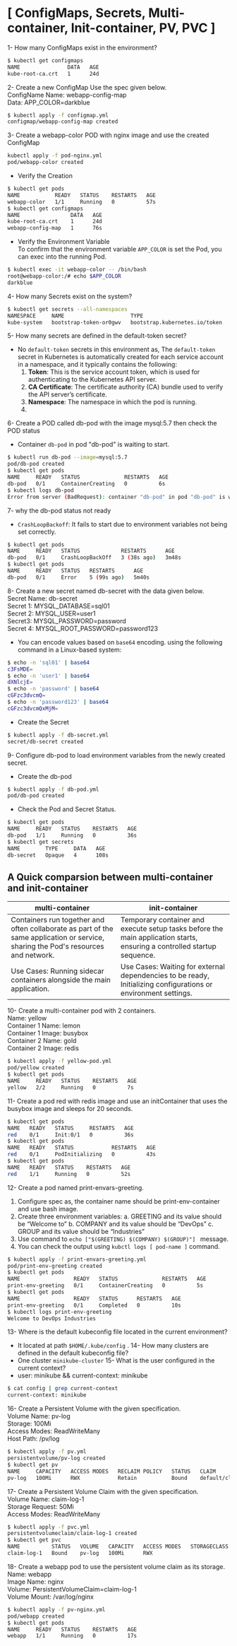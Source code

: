 # [ ConfigMaps, Secrets, Multi-container, Init-container, PV, PVC ]

1- How many ConfigMaps exist in the environment?
```bash
$ kubectl get configmaps
NAME               DATA   AGE
kube-root-ca.crt   1      24d
```
2- Create a new ConfigMap Use the spec given below.  
ConfigName Name: webapp-config-map  
Data: APP_COLOR=darkblue  
```bash
$ kubectl apply -f configmap.yml
configmap/webapp-config-map created
```
3- Create a webapp-color POD with nginx image and use the created ConfigMap
```bash
kubectl apply -f pod-nginx.yml
pod/webapp-color created
```
- Verify the Creation
```bash
$ kubectl get pods
NAME           READY   STATUS    RESTARTS   AGE
webapp-color   1/1     Running   0          57s
$ kubectl get configmaps
NAME                DATA   AGE
kube-root-ca.crt    1      24d
webapp-config-map   1      76s
```
- Verify the Environment Variable  
To confirm that the environment variable `APP_COLOR` is set the Pod, you can exec into the running Pod.
```bash
$ kubectl exec -it webapp-color -- /bin/bash
root@webapp-color:/# echo $APP_COLOR
darkblue
```
4- How many Secrets exist on the system?
```bash
$ kubectl get secrets --all-namespaces
NAMESPACE     NAME                     TYPE                            DATA   AGE
kube-system   bootstrap-token-or0gwv   bootstrap.kubernetes.io/token   5      24d
```
5- How many secrets are defined in the default-token secret?

- No `default-token` secrets in this environment as, The `default-token` secret in Kubernetes is automatically created
  for each service account in a namespace, and it typically contains the following:
  1. **Token**: This is the service account token, which is used for authenticating to the Kubernetes API server.
  2. **CA Certificate**: The certificate authority (CA) bundle used to verify the API server’s certificate.
  3. **Namespace**: The namespace in which the pod is running.
  4. 
6- Create a POD called db-pod with the image mysql:5.7 then check the POD status
- Container `db-pod` in pod "db-pod" is waiting to start.
```bash
$ kubectl run db-pod --image=mysql:5.7
pod/db-pod created
$ kubectl get pods
NAME     READY   STATUS              RESTARTS   AGE
db-pod   0/1     ContainerCreating   0          6s
$ kubectl logs db-pod
Error from server (BadRequest): container "db-pod" in pod "db-pod" is waiting to start: ContainerCreating
```
7- why the db-pod status not ready
- `CrashLoopBackoff`: It fails to start due to environment variables not being set correctly.
```bash
$ kubectl get pods
NAME     READY   STATUS             RESTARTS      AGE
db-pod   0/1     CrashLoopBackOff   3 (38s ago)   3m48s
$ kubectl get pods
NAME     READY   STATUS   RESTARTS      AGE
db-pod   0/1     Error    5 (99s ago)   5m40s
```
8- Create a new secret named db-secret with the data given below.  
Secret Name: db-secret  
Secret 1: MYSQL_DATABASE=sql01  
Secret 2: MYSQL_USER=user1  
Secret3: MYSQL_PASSWORD=password  
Secret 4: MYSQL_ROOT_PASSWORD=password123    

- You can encode values based on `base64` encoding. using the following command in a Linux-based system:  
```bash
$ echo -n 'sql01' | base64
c3FsMDE=
$ echo -n 'user1' | base64
dXNlcjE=
$ echo -n 'password' | base64
cGFzc3dvcmQ=
$ echo -n 'password123' | base64
cGFzc3dvcmQxMjM=
```
- Create the Secret
```bash
$ kubectl apply -f db-secret.yml
secret/db-secret created
```
9- Configure db-pod to load environment variables from the newly created secret.
- Create the db-pod
```bash
$ kubectl apply -f db-pod.yml
pod/db-pod created
```
- Check the Pod and Secret Status.
```bash
$ kubectl get pods
NAME     READY   STATUS    RESTARTS   AGE
db-pod   1/1     Running   0          36s
$ kubectl get secrets
NAME        TYPE     DATA   AGE
db-secret   Opaque   4      108s
```
## A Quick comparsion between multi-container and init-container
| multi-container   | init-container  | 
|------------|------------|
| Containers run together and often collaborate as part of the same application or service, sharing the Pod's resources and network.| Temporary container and execute setup tasks before the main application starts, ensuring a controlled startup sequence.|   
| Use Cases: Running sidecar containers alongside the main application. | Use Cases: Waiting for external dependencies to be ready, Initializing configurations or environment settings.|

10- Create a multi-container pod with 2 containers.  
Name: yellow  
Container 1 Name: lemon  
Container 1 Image: busybox  
Container 2 Name: gold  
Container 2 Image: redis  
```bash
$ kubectl apply -f yellow-pod.yml
pod/yellow created
$ kubectl get pods
NAME     READY   STATUS    RESTARTS   AGE
yellow   2/2     Running   0          7s
```
11- Create a pod red with redis image and use an initContainer that uses the busybox image and sleeps for 20 seconds.
```bash
$ kubectl get pods
NAME   READY   STATUS     RESTARTS   AGE
red    0/1     Init:0/1   0          36s
$ kubectl get pods
NAME   READY   STATUS            RESTARTS   AGE
red    0/1     PodInitializing   0          43s
$ kubectl get pods
NAME   READY   STATUS    RESTARTS   AGE
red    1/1     Running   0          52s
```
12- Create a pod named print-envars-greeting.
   1. Configure spec as, the container name should be print-env-container and use bash image.
   2. Create three environment variables:
       a. GREETING and its value should be “Welcome to”
       b. COMPANY and its value should be “DevOps”
       c. GROUP and its value should be “Industries”
  3. Use command to `echo ["$(GREETING) $(COMPANY) $(GROUP)"] ` message.
  4. You can check the output using `kubctl logs [ pod-name ]` command.
```bash
$ kubectl apply -f print-envars-greeting.yml
pod/print-env-greeting created
$ kubectl get pods
NAME                 READY   STATUS              RESTARTS   AGE
print-env-greeting   0/1     ContainerCreating   0          5s
$ kubectl get pods
NAME                 READY   STATUS      RESTARTS   AGE
print-env-greeting   0/1     Completed   0          10s
$ kubectl logs print-env-greeting
Welcome to DevOps Industries
```
13- Where is the default kubeconfig file located in the current environment?  
- It located at path `$HOME/.kube/config` .
14- How many clusters are defined in the default kubeconfig file?
- One cluster `minikube-cluster`
15- What is the user configured in the current context?
- user: minikube && current-context: minikube
```bash
$ cat config | grep current-context
current-context: minikube
```
16- Create a Persistent Volume with the given specification.  
Volume Name: pv-log  
Storage: 100Mi  
Access Modes: ReadWriteMany  
Host Path: /pv/log  
```bash
$ kubectl apply -f pv.yml
persistentvolume/pv-log created
$ kubectl get pv
NAME     CAPACITY   ACCESS MODES   RECLAIM POLICY   STATUS   CLAIM                 STORAGECLASS   VOLUMEATTRIBUTESCLASS   REASON   AGE
pv-log   100Mi      RWX            Retain           Bound    default/claim-log-1                  <unset>                          24s
```
17- Create a Persistent Volume Claim with the given specification.  
Volume Name: claim-log-1  
Storage Request: 50Mi  
Access Modes: ReadWriteMany  
```bash
$ kubectl apply -f pvc.yml
persistentvolumeclaim/claim-log-1 created
$ kubectl get pvc
NAME          STATUS   VOLUME   CAPACITY   ACCESS MODES   STORAGECLASS   VOLUMEATTRIBUTESCLASS   AGE
claim-log-1   Bound    pv-log   100Mi      RWX                           <unset>                 23s
```
18- Create a webapp pod to use the persistent volume claim as its storage.  
Name: webapp  
Image Name: nginx  
Volume: PersistentVolumeClaim=claim-log-1  
Volume Mount: /var/log/nginx  
```bash
$ kubectl apply -f pv-nginx.yml
pod/webapp created
$ kubectl get pods
NAME     READY   STATUS    RESTARTS   AGE
webapp   1/1     Running   0          17s
```
